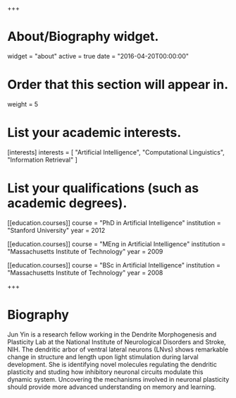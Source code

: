 +++
# About/Biography widget.
widget = "about"
active = true
date = "2016-04-20T00:00:00"

# Order that this section will appear in.
weight = 5

# List your academic interests.
[interests]
  interests = [
    "Artificial Intelligence",
    "Computational Linguistics",
    "Information Retrieval"
  ]

# List your qualifications (such as academic degrees).
[[education.courses]]
  course = "PhD in Artificial Intelligence"
  institution = "Stanford University"
  year = 2012

[[education.courses]]
  course = "MEng in Artificial Intelligence"
  institution = "Massachusetts Institute of Technology"
  year = 2009

[[education.courses]]
  course = "BSc in Artificial Intelligence"
  institution = "Massachusetts Institute of Technology"
  year = 2008
 
+++

# Biography

Jun Yin is a research fellow working in the Dendrite Morphogenesis and Plasticity Lab at the National Institute of Neurological Disorders and Stroke, NIH. The dendritic arbor of ventral lateral neurons (LNvs) shows remarkable change in structure and length upon light stimulation during larval development. She is identifying novel molecules regulating the dendritic plasticity and studing how inhibitory neuronal circuits modulate this dynamic system. Uncovering the mechanisms involved in neuronal plasticity should provide more advanced understanding on memory and learning.  
